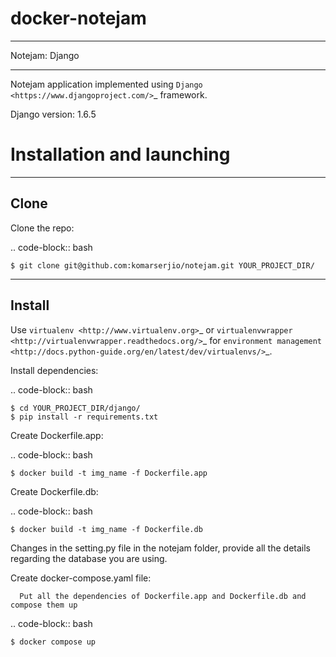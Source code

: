 # docker-notejam

***************
Notejam: Django
***************

Notejam application implemented using `Django <https://www.djangoproject.com/>`_ framework.

Django version: 1.6.5


Installation and launching
==========================

-----
Clone
-----

Clone the repo:

.. code-block:: bash

    $ git clone git@github.com:komarserjio/notejam.git YOUR_PROJECT_DIR/

-------
Install
-------
Use `virtualenv <http://www.virtualenv.org>`_ or `virtualenvwrapper <http://virtualenvwrapper.readthedocs.org/>`_
for `environment management <http://docs.python-guide.org/en/latest/dev/virtualenvs/>`_.

Install dependencies:

.. code-block:: bash

    $ cd YOUR_PROJECT_DIR/django/
    $ pip install -r requirements.txt

Create Dockerfile.app:

.. code-block:: bash

    $ docker build -t img_name -f Dockerfile.app

Create Dockerfile.db:

.. code-block:: bash

    $ docker build -t img_name -f Dockerfile.db


Changes in the setting.py file in the notejam folder, provide all the details regarding the database you are using.    


Create docker-compose.yaml file:
    
      Put all the dependencies of Dockerfile.app and Dockerfile.db and compose them up

.. code-block:: bash

    $ docker compose up       
